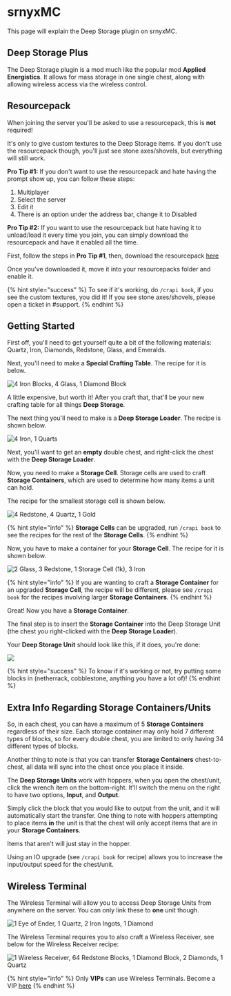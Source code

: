 # srnyxMC

This page will explain the Deep Storage plugin on srnyxMC.

## Deep Storage Plus

The Deep Storage plugin is a mod much like the popular mod **Applied Energistics**. It allows for mass storage in one single chest, along with allowing wireless access via the wireless control.

## Resourcepack

When joining the server you'll be asked to use a resourcepack, this is **not** required!

It's only to give custom textures to the Deep Storage items. If you don't use the resourcepack though, you'll just see stone axes/shovels, but everything will still work.

**Pro Tip #1:** If you don't want to use the resourcepack and hate having the prompt show up, you can follow these steps:

1. Multiplayer
2. Select the server
3. Edit it
4. There is an option under the address bar, change it to Disabled

**Pro Tip #2:** If you want to use the resourcepack but hate having it to unload/load it every time you join, you can simply download the resourcepack and have it enabled all the time.

First, follow the steps in **Pro Tip #1**, then, download the resourcepack [here](https://img.srnyx.xyz/r/srnyxMC.zip)

Once you've downloaded it, move it into your resourcepacks folder and enable it.

{% hint style="success" %}
To see if it's working, do `/crapi book`, if you see the custom textures, you did it! If you see stone axes/shovels, please open a ticket in #support.
{% endhint %}

## Getting Started

First off, you'll need to get yourself quite a bit of the following materials: Quartz, Iron, Diamonds, Redstone, Glass, and Emeralds.

Next, you'll need to make a **Special Crafting Table**. The recipe for it is below.

![4 Iron Blocks, 4 Glass, 1 Diamond Block](.gitbook/assets/dsp\_table.PNG)

A little expensive, but worth it! After you craft that, that'll be your new crafting table for all things **Deep Storage**.

The next thing you'll need to make is a **Deep Storage Loader**. The recipe is shown below.

![4 Iron, 1 Quarts](.gitbook/assets/dsp\_loader.PNG)

Next, you'll want to get an **empty** double chest, and right-click the chest with the **Deep Storage Loader**.

Now, you need to make a **Storage Cell**. Storage cells are used to craft **Storage Containers**, which are used to determine how many items a unit can hold.

The recipe for the smallest storage cell is shown below.

![4 Redstone, 4 Quartz, 1 Gold](<.gitbook/assets/dsp\_cell (1).png>)

{% hint style="info" %}
**Storage Cells** can be upgraded, run `/crapi book` to see the recipes for the rest of the **Storage Cells**.
{% endhint %}

Now, you have to make a container for your **Storage Cell**. The recipe for it is shown below.

![2 Glass, 3 Redstone, 1 Storage Cell (1k), 3 Iron](<.gitbook/assets/dsp\_container (2).png>)

{% hint style="info" %}
If you are wanting to craft a **Storage Container** for an upgraded **Storage Cell**, the recipe will be different, please see `/crapi book` for the recipes involving larger **Storage Containers**.
{% endhint %}

Great! Now you have a **Storage Container**.

The final step is to insert the **Storage Container** into the Deep Storage Unit (the chest you right-clicked with the **Deep Storage Loader**).

Your **Deep Storage Unit** should look like this, if it does, you're done:

![](.gitbook/assets/dsp\_unit.png)

{% hint style="success" %}
To know if it's working or not, try putting some blocks in (netherrack, cobblestone, anything you have a lot of)!
{% endhint %}

## Extra Info Regarding Storage Containers/Units

So, in each chest, you can have a maximum of 5 **Storage Containers** regardless of their size. Each storage container may only hold 7 different types of blocks, so for every double chest, you are limited to only having 34 different types of blocks.

Another thing to note is that you can transfer **Storage Containers** chest-to-chest, all data will sync into the chest once you place it inside.

The **Deep Storage Units** work with hoppers, when you open the chest/unit, click the wrench item on the bottom-right. It'll switch the menu on the right to have two options, **Input**, and **Output**.

Simply click the block that you would like to output from the unit, and it will automatically start the transfer. One thing to note with hoppers attempting to place items **in** the unit is that the chest will only accept items that are in your **Storage Containers**.

Items that aren't will just stay in the hopper.

Using an IO upgrade (see `/crapi book` for recipe) allows you to increase the input/output speed for the chest/unit.

## Wireless Terminal

The Wireless Terminal will allow you to access Deep Storage Units from anywhere on the server. You can only link these to **one** unit though.

![1 Eye of Ender, 1 Quartz, 2 Iron Ingots, 1 Diamond](.gitbook/assets/dsp\_receiver.png)

The Wireless Terminal requires you to also craft a Wireless Receiver, see below for the Wireless Receiver recipe:

![1 Wireless Receiver, 64 Redstone Blocks, 1 Diamond Block, 2 Diamonds, 1 Quartz](.gitbook/assets/dsp\_terminal.png)

{% hint style="info" %}
Only **VIPs** can use Wireless Terminals. Become a VIP [here](https://srnyx.xyz/donate)
{% endhint %}

